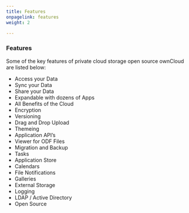 ```yaml
---
title: Features
onpagelink: features
weight: 2

---
```


### **Features**

Some of the key features of private cloud storage open source ownCloud are listed below:

*   Access your Data
*   Sync your Data
*   Share your Data
*   Expandable with dozens of Apps
*   All Benefits of the Cloud
*   Encryption
*   Versioning
*   Drag and Drop Upload
*   Themeing
*   Application API’s
*   Viewer for ODF Files
*   Migration and Backup
*   Tasks
*   Application Store
*   Calendars
*   File Notifications
*   Galleries
*   External Storage
*   Logging
*   LDAP / Active Directory
*   Open Source